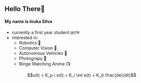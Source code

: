 ## Hello There👋
#### My name is Inuka Silva
- currently a first year student `@UTM`
- interested in:
  - Robotics 🤖
  - Computer Vision 👀
  - Autonomous Vehicles 🚗
  - Photograpy 📸
  - Binge Watching Anime 📺
 
$$u(t) = K_p \ e(t) + K_i \int e(t) + K_d \frac{de}{dt}$$
